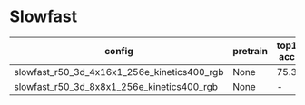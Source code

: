 # Slowfast
config | pretrain | top1 acc| top5 acc | gpu_mem(M) | iter time(s) | ckpt | log
-|-|-|-|-|-|- | -
slowfast_r50_3d_4x16x1_256e_kinetics400_rgb | None |75.3|92.2|9156|1.05|[ckpt]()| [log]()
slowfast_r50_3d_8x8x1_256e_kinetics400_rgb|None|-|-|7402|0.84| [ckpt]() | [log]()
